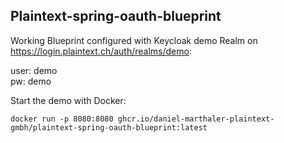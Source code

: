 ## Plaintext-spring-oauth-blueprint

Working Blueprint configured with Keycloak demo Realm on https://login.plaintext.ch/auth/realms/demo:

user: demo<br />
pw: demo

Start the demo with Docker: 
```
docker run -p 8080:8080 ghcr.io/daniel-marthaler-plaintext-gmbh/plaintext-spring-oauth-blueprint:latest
```